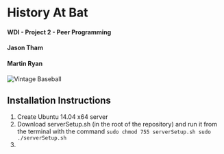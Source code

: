 # History At Bat

#### WDI - Project 2 - Peer Programming
#### Jason Tham
#### Martin Ryan

![Vintage Baseball](http://www.hardballtimes.com/wp-content/uploads/2015/02/Baseball_Vintage-9.jpg)

## Installation Instructions
1. Create Ubuntu 14.04 x64 server
2. Download serverSetup.sh (in the root of the repository) and run it from the terminal with the command ``` sudo chmod 755 serverSetup.sh
sudo ./serverSetup.sh ```
3. 
